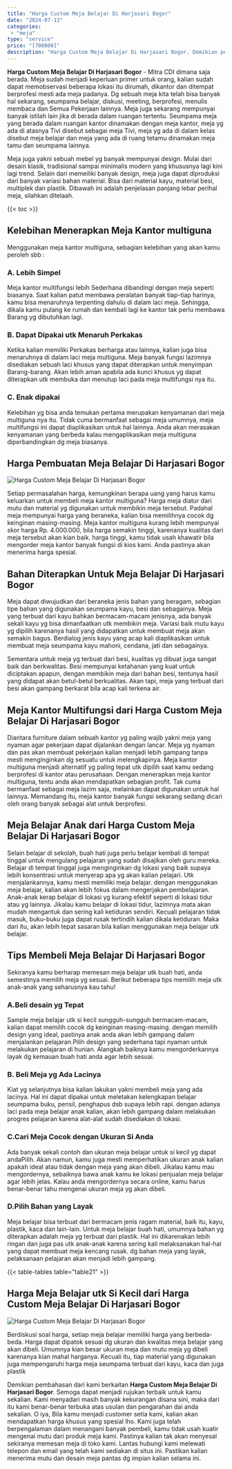 ```yaml
---
title: "Harga Custom Meja Belajar Di Harjasari Bogor"
date: "2024-07-13"
categories:
 - "meja"
type: "service"
price: "[700000]"
description: "Harga Custom Meja Belajar Di Harjasari Bogor. Demikian pembahasan dari kami berkaitan **Harga Custom Meja Belajar Di Harjasari Bogor**. Semoga dapat menjadi..."
---
```


**Harga Custom Meja Belajar Di Harjasari Bogor** - Mitra CDI dimana saja berada. Meja sudah menjadi keperluan primer untuk orang, kalian sudah dapat memobservasi beberapa lokasi itu dirumah, dikantor dan ditempat berprofesi mesti ada meja padanya. Dg sebuah meja kita telah bisa banyak hal sekarang, seumpama belajar, diskusi, meeting, berprofesi, menulis membaca dan Semua Pekerjaan lainnya. Meja juga sekarang mempunyai banyak istilah lain jika di berada dalam ruangan tertentu. Seumpama meja yang berada dalam ruangan kantor dinamakan dengan meja kantor, meja yg ada di atasnya Tivi disebut sebagai meja Tivi, meja yg ada di dalam kelas disebut meja belajar dan meja yang ada di ruang tetamu dinamakan meja tamu dan seumpama lainnya.

Meja juga yakni sebuah mebel yg banyak mempunyai design. Mulai dari desain klasik, tradisional sampai minimalis modern yang khususnya lagi kini lagi trend. Selain dari memeiliki banyak design, meja juga dapat diproduksi dari banyak variasi bahan material. Bisa dari material kayu, material besi, multiplek dan plastik. Dibawah ini adalah penjelasan panjang lebar perihal meja, silahkan ditelaah.

{{< toc >}}

## Kelebihan Menerapkan Meja Kantor multiguna

Menggunakan meja kantor multiguna, sebagian kelebihan yang akan kamu peroleh sbb :

### A. Lebih Simpel

Meja kantor multifungsi lebih Sederhana dibandingi dengan meja seperti biasanya. Saat kalian patut membawa peralatan banyak tiap-tiap harinya, kamu bisa menaruhnya terpenting dahulu di dalam laci meja. Sehingga, dikala kamu pulang ke rumah dan kembali lagi ke kantor tak perlu membawa Barang yg dibutuhkan lagi.

### B. Dapat Dipakai utk Menaruh Perkakas

Ketika kalian memiliki Perkakas berharga atau lainnya, kalian juga bisa menaruhnya di dalam laci meja multiguna. Meja banyak fungsi lazimnya disediakan sebuah laci khusus yang dapat diterapkan untuk menyimpan Barang-barang. Akan lebih aman apabila ada kunci khusus yg dapat diterapkan utk membuka dan menutup laci pada meja multifungsi nya itu.

### C. Enak dipakai

Kelebihan yg bisa anda temukan pertama merupakan kenyamanan dari meja multiguna nya itu. Tidak cuma bermanfaat sebagai meja umumnya, meja multifungsi ini dapat diaplikasikan untuk hal lainnya. Anda akan merasakan kenyamanan yang berbeda kalau mengaplikasikan meja multiguna diperbandingkan dg meja biasanya.

## Harga Pembuatan Meja Belajar Di Harjasari Bogor

![Harga Custom Meja Belajar Di Harjasari Bogor](/images/meja/meja-dewasa-010.jpg)

Setiap permasalahan harga, kemungkinan berapa uang yang harus kamu keluarkan untuk membeli meja kantor multiguna? Harga meja diatur dari mutu dan material yg digunakan untuk membikin meja tersebut. Padahal meja mempunyai harga yang beraneka, kalian bisa memilihnya cocok dg keinginan masing-masing. Meja kantor multiguna kurang lebih mempunyai skor harga Rp. 4.000.000, bila harga semakin tinggi, karenanya kualitas dari meja tersebut akan kian baik. harga tinggi, kamu tidak usah khawatir bila mengorder meja kantor banyak fungsi di kios kami. Anda pastinya akan menerima harga spesial.

## Bahan Diterapkan Untuk Meja Belajar Di Harjasari Bogor

Meja dapat diwujudkan dari beraneka jenis bahan yang beragam, sebagian tipe bahan yang digunakan seumpama kayu, besi dan sebagainya. Meja yang terbuat dari kayu bahkan bermacam-macam jenisnya, ada banyak sekali kayu yg bisa dimanfaatkan utk membikin meja. Variasi baik mutu kayu yg dipilih karenanya hasil yang didapatkan untuk membuat meja akan semakin bagus. Berdialog jenis kayu yang acap kali diaplikasikan untuk membuat meja seumpama kayu mahoni, cendana, jati dan sebagainya.

Sementara untuk meja yg terbuat dari besi, kualitas yg dibuat juga sangat baik dan berkwalitas. Besi mempunyai ketahanan yang kuat untuk diciptakan apapun, dengan membikin meja dari bahan besi, tentunya hasil yang didapat akan betul-betul berkualitas. Akan tapi, meja yang terbuat dari besi akan gampang berkarat bila acap kali terkena air.

## Meja Kantor Multifungsi dari Harga Custom Meja Belajar Di Harjasari Bogor

Diantara furniture dalam sebuah kantor yg paling wajib yakni meja yang nyaman agar pekerjaan dapat dijalankan dengan lancar. Meja yg nyaman dan pas akan membuat pekerjaan kalian menjadi lebih gampang tanpa mesti menginginkan dg sesuatu untuk melengkapinya. Meja kantor multiguna menjadi alternatif yg paling tepat utk dipilih saat kamu sedang berprofesi di kantor atau perusahaan. Dengan menerapkan meja kantor multiguna, tentu anda akan mendapatkan sebagian profit. Tak cuma bermanfaat sebagai meja lazim saja, melainkan dapat digunakan untuk hal lainnya. Memandang itu, meja kantor banyak fungsi sekarang sedang dicari oleh orang banyak sebagai alat untuk berprofesi.

## Meja Belajar Anak dari Harga Custom Meja Belajar Di Harjasari Bogor

Selain belajar di sekolah, buah hati juga perlu belajar kembali di tempat tinggal untuk mengulang pelajaran yang sudah disajikan oleh guru mereka. Belajar di tempat tinggal juga menginginkan dg lokasi yang baik supaya lebih konsentrasi untuk menyerap apa yg akan kalian pelajari. Utk menjalankannya, kamu mesti memiliki meja belajar. dengan menggunakan meja belajar, kalian akan lebih fokus dalam mengerjakan pembelajaran. Anak-anak kerap belajar di lokasi yg kurang efektif seperti di lokasi tidur atau yg lainnya. Jikalau kamu belajar di lokasi tidur, lazimnya mata akan mudah mengantuk dan sering kali ketiduran sendiri. Kecuali pelajaran tidak masuk, buku-buku juga dapat rusak tertindih kalian dikala ketiduran. Maka dari itu, akan lebih tepat sasaran bila kalian menggunakan meja belajar utk belajar.

## Tips Membeli Meja Belajar Di Harjasari Bogor

Sekiranya kamu berharap memesan meja belajar utk buah hati, anda semestinya memilih meja yg sesuai. Berikut beberapa tips memilih meja utk anak-anak yang seharusnya kau tahu!

### A.Beli desain yg Tepat

Sample meja belajar utk si kecil sungguh-sungguh bermacam-macam, kalian dapat memilih cocok dg keinginan masing-masing. dengan memilih design yang ideal, pastinya anak anda akan lebih gampang dalam menjalankan pelajaran.Pilih design yang sederhana tapi nyaman untuk melakukan pelajaran di hunian. Alangkah baiknya kamu mengorderkannya layak dg kemauan buah hati anda agar lebih sesuai.

### B. Beli Meja yg Ada Lacinya

Kiat yg selanjutnya bisa kalian lakukan yakni membeli meja yang ada lacinya. Hal ini dapat dipakai untuk meletakan kelengkapan belajar seumpama buku, pensil, penghapus dsb supaya lebih rapi. dengan adanya laci pada meja belajar anak kalian, akan lebih gampang dalam melakukan progres pelajaran karena alat-alat sudah disediakan di lokasi.

### C.Cari Meja Cocok dengan Ukuran Si Anda

Ada banyak sekali contoh dan ukuran meja belajar untuk si kecil yg dapat andaPilih. Akan namun, kamu juga mesti memperhatikan ukuran anak kalian apakah ideal atau tidak dengan meja yang akan dibeli. Jikalau kamu mau mengordernya, sebaiknya bawa anak kamu ke lokasi penjualan meja belajar agar lebih jelas. Kalau anda mengordernya secara online, kamu harus benar-benar tahu mengenai ukuran meja yg akan dibeli.

### D.Pilih Bahan yang Layak

Meja belajar bisa terbuat dari bermacam jenis ragam material, baik itu, kayu, plastik, kaca dan lain-lain. Untuk meja belajar buah hati, umumnya bahan yg diterapkan adalah meja yg terbuat dari plastik. Hal ini dikarenakan lebih ringan dan juga pas utk anak-anak karena sering kali melaksanakan hal-hal yang dapat membuat meja kencang rusak. dg bahan meja yang layak, pelaksanaan pelajaran akan menjadi lebih gampang.

{{< table-tables table="table21" >}}

## Harga Meja Belajar utk Si Kecil dari Harga Custom Meja Belajar Di Harjasari Bogor

![Harga Custom Meja Belajar Di Harjasari Bogor](/images/meja/meja-anak-011.jpg)

Berdiskusi soal harga, setiap meja belajar memiliki harga yang berbeda-beda. Harga dapat dipatok sesuai dg ukuran dan kwalitas meja belajar yang akan dibeli. Umumnya kian besar ukuran meja dan mutu meja yg dibeli karenanya kian mahal harganya. Kecuali itu, tiap material yang digunakan juga mempengaruhi harga meja seumpama terbuat dari kayu, kaca dan juga plastik

Demikian pembahasan dari kami berkaitan **Harga Custom Meja Belajar Di Harjasari Bogor**. Semoga dapat menjadi rujukan terbaik untuk kamu sekalian. Kami menyadari masih banyak kekurangan disana sini, maka dari itu kami benar-benar terbuka atas usulan dan pengarahan dai anda sekalian. O iya, Bila kamu menjadi customer setia kami, kalian akan mendapatkan harga khusus yang spesial lho. Kami juga telah berpengalaman dalam menangani banyak pembeli, kamu tidak usah kuatir mengenai mutu dari produk meja kami. Pastinya kalian tak akan menyesal sekiranya memesan meja di toko kami. Lantas hubungi kami melewati telepon dan email yang telah kami sediakan di situs ini. Pastikan kalian menerima mutu dan desain meja pantas dg impian kalian selama ini.

